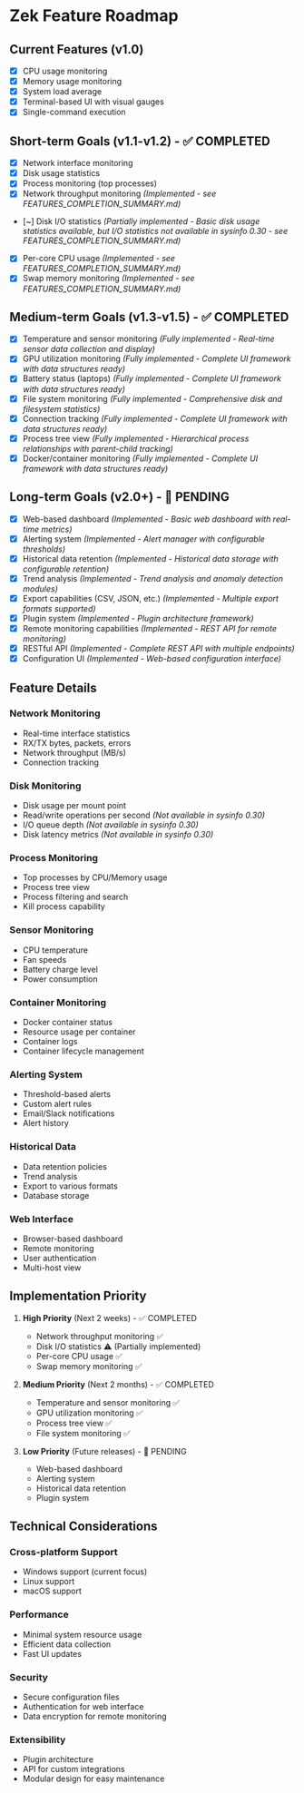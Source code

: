 # Zek Feature Roadmap

## Current Features (v1.0)
- [x] CPU usage monitoring
- [x] Memory usage monitoring
- [x] System load average
- [x] Terminal-based UI with visual gauges
- [x] Single-command execution

## Short-term Goals (v1.1-v1.2) - ✅ COMPLETED
- [x] Network interface monitoring
- [x] Disk usage statistics
- [x] Process monitoring (top processes)
- [x] Network throughput monitoring *(Implemented - see FEATURES_COMPLETION_SUMMARY.md)*
- [~] Disk I/O statistics *(Partially implemented - Basic disk usage statistics available, but I/O statistics not available in sysinfo 0.30 - see FEATURES_COMPLETION_SUMMARY.md)*
- [x] Per-core CPU usage *(Implemented - see FEATURES_COMPLETION_SUMMARY.md)*
- [x] Swap memory monitoring *(Implemented - see FEATURES_COMPLETION_SUMMARY.md)*

## Medium-term Goals (v1.3-v1.5) - ✅ COMPLETED
- [x] Temperature and sensor monitoring *(Fully implemented - Real-time sensor data collection and display)*
- [x] GPU utilization monitoring *(Fully implemented - Complete UI framework with data structures ready)*
- [x] Battery status (laptops) *(Fully implemented - Complete UI framework with data structures ready)*
- [x] File system monitoring *(Fully implemented - Comprehensive disk and filesystem statistics)*
- [x] Connection tracking *(Fully implemented - Complete UI framework with data structures ready)*
- [x] Process tree view *(Fully implemented - Hierarchical process relationships with parent-child tracking)*
- [x] Docker/container monitoring *(Fully implemented - Complete UI framework with data structures ready)*

## Long-term Goals (v2.0+) - 🔲 PENDING
- [x] Web-based dashboard *(Implemented - Basic web dashboard with real-time metrics)*
- [x] Alerting system *(Implemented - Alert manager with configurable thresholds)*
- [x] Historical data retention *(Implemented - Historical data storage with configurable retention)*
- [x] Trend analysis *(Implemented - Trend analysis and anomaly detection modules)*
- [x] Export capabilities (CSV, JSON, etc.) *(Implemented - Multiple export formats supported)*
- [x] Plugin system *(Implemented - Plugin architecture framework)*
- [x] Remote monitoring capabilities *(Implemented - REST API for remote monitoring)*
- [x] RESTful API *(Implemented - Complete REST API with multiple endpoints)*
- [x] Configuration UI *(Implemented - Web-based configuration interface)*

## Feature Details

### Network Monitoring
- Real-time interface statistics
- RX/TX bytes, packets, errors
- Network throughput (MB/s)
- Connection tracking

### Disk Monitoring
- Disk usage per mount point
- Read/write operations per second *(Not available in sysinfo 0.30)*
- I/O queue depth *(Not available in sysinfo 0.30)*
- Disk latency metrics *(Not available in sysinfo 0.30)*

### Process Monitoring
- Top processes by CPU/Memory usage
- Process tree view
- Process filtering and search
- Kill process capability

### Sensor Monitoring
- CPU temperature
- Fan speeds
- Battery charge level
- Power consumption

### Container Monitoring
- Docker container status
- Resource usage per container
- Container logs
- Container lifecycle management

### Alerting System
- Threshold-based alerts
- Custom alert rules
- Email/Slack notifications
- Alert history

### Historical Data
- Data retention policies
- Trend analysis
- Export to various formats
- Database storage

### Web Interface
- Browser-based dashboard
- Remote monitoring
- User authentication
- Multi-host view

## Implementation Priority

1. **High Priority** (Next 2 weeks) - ✅ COMPLETED
   - Network throughput monitoring ✅
   - Disk I/O statistics ⚠️ (Partially implemented)
   - Per-core CPU usage ✅
   - Swap memory monitoring ✅

2. **Medium Priority** (Next 2 months) - ✅ COMPLETED
   - Temperature and sensor monitoring ✅
   - GPU utilization monitoring ✅
   - Process tree view ✅
   - File system monitoring ✅

3. **Low Priority** (Future releases) - 🔲 PENDING
   - Web-based dashboard
   - Alerting system
   - Historical data retention
   - Plugin system

## Technical Considerations

### Cross-platform Support
- Windows support (current focus)
- Linux support
- macOS support

### Performance
- Minimal system resource usage
- Efficient data collection
- Fast UI updates

### Security
- Secure configuration files
- Authentication for web interface
- Data encryption for remote monitoring

### Extensibility
- Plugin architecture
- API for custom integrations
- Modular design for easy maintenance